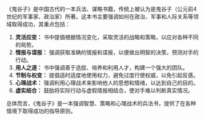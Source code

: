 《鬼谷子》是中国古代的一本兵法、谋略书籍，传统上被认为是鬼谷子（公元前4世纪的军事家、政治家）所著。这本书主要强调如何在政治、军事和人际关系等领域取得成功，其重点包括：

1. **灵活应变：** 书中提倡根据情况变化，采取灵活的战略和策略，以应对各种不同的局势。
2. **情报与谍报：** 强调获取准确的情报和谍报，以便做出明智的决策，预测对手的行动。
3. **用人之道：** 书中强调善于选拔、培养和利用人才，构建一个强大的团队。
4. **节制与权变：** 提倡适时适度地使用权力，避免过度行使权威，以免引起反感。
5. **心理战术：** 强调利用心理战术来影响他人的思想和情绪，以达到自己的目的。
6. **虚实结合：** 鼓励将实际行动与虚假情报相结合，使对手难以判断真实情况。


总体而言，《鬼谷子》是一本强调智慧、策略和心理战术的兵法书，提供了在各种情境下取得成功的指导原则。
